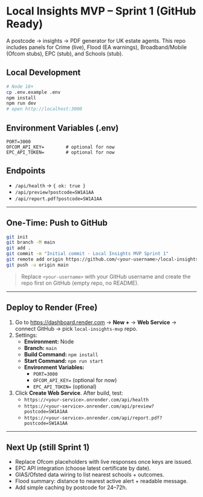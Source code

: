 # Local Insights MVP – Sprint 1 (GitHub Ready)

A postcode → insights → PDF generator for UK estate agents.
This repo includes panels for Crime (live), Flood (EA warnings), Broadband/Mobile (Ofcom stubs), EPC (stub), and Schools (stub).

## Local Development
```bash
# Node 18+
cp .env.example .env
npm install
npm run dev
# open http://localhost:3000
```

## Environment Variables (.env)
```
PORT=3000
OFCOM_API_KEY=        # optional for now
EPC_API_TOKEN=        # optional for now
```

## Endpoints
- `/api/health` → `{ ok: true }`
- `/api/preview?postcode=SW1A1AA`
- `/api/report.pdf?postcode=SW1A1AA`

---

## One‑Time: Push to GitHub
```bash
git init
git branch -M main
git add .
git commit -m "Initial commit - Local Insights MVP Sprint 1"
git remote add origin https://github.com/<your-username>/local-insights-mvp.git
git push -u origin main
```

> Replace `<your-username>` with your GitHub username and create the repo first on GitHub (empty repo, no README).

---

## Deploy to Render (Free)
1. Go to https://dashboard.render.com → **New +** → **Web Service** → connect GitHub → pick `local-insights-mvp` repo.
2. Settings:
   - **Environment:** Node
   - **Branch:** `main`
   - **Build Command:** `npm install`
   - **Start Command:** `npm run start`
   - **Environment Variables:**
     - `PORT=3000`
     - `OFCOM_API_KEY=` (optional for now)
     - `EPC_API_TOKEN=` (optional)
3. Click **Create Web Service**. After build, test:
   - `https://<your-service>.onrender.com/api/health`
   - `https://<your-service>.onrender.com/api/preview?postcode=SW1A1AA`
   - `https://<your-service>.onrender.com/api/report.pdf?postcode=SW1A1AA`

---

## Next Up (still Sprint 1)
- Replace Ofcom placeholders with live responses once keys are issued.
- EPC API integration (choose latest certificate by date).
- GIAS/Ofsted data wiring to list nearest schools + outcomes.
- Flood summary: distance to nearest active alert + readable message.
- Add simple caching by postcode for 24–72h.
```
